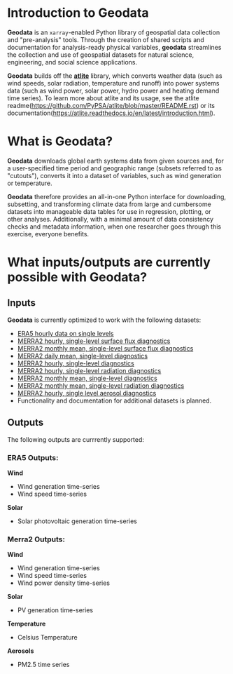 # Introduction to Geodata

**Geodata** is an `xarray`-enabled Python library of geospatial data collection and "pre-analysis" tools. Through the creation of shared scripts and documentation for analysis-ready physical variables, **geodata** streamlines the collection and use of geospatial datasets for natural science, engineering, and social science applications.

**Geodata** builds off the **[atlite](https://github.com/PyPSA/atlite)** library, which converts weather data (such as wind speeds, solar radiation, temperature and runoff) into power systems data (such as wind power, solar power, hydro power and heating demand time series). To learn more about atlite and its usage, see the atlite readme(https://github.com/PyPSA/atlite/blob/master/README.rst) or its documentation(https://atlite.readthedocs.io/en/latest/introduction.html).

# What is Geodata?

**Geodata** downloads global earth systems data from given sources and, for a user-specified time period and geographic range (subsets referred to as "cutouts"), converts it into a dataset of variables, such as wind generation or temperature.

**Geodata** therefore provides an all-in-one Python interface for downloading, subsetting, and transforming climate data from large and cumbersome datasets into manageable data tables for use in regression, plotting, or other analyses. Additionally, with a minimal amount of data consistency checks and metadata information, when one researcher goes through this exercise, everyone benefits.

# What inputs/outputs are currently possible with Geodata?

## Inputs
**Geodata** is currently optimized to work with the following datasets:
* [ERA5 hourly data on single levels](https://cds.climate.copernicus.eu/cdsapp#!/dataset/reanalysis-era5-single-levels?tab=overview)
* [MERRA2 hourly, single-level surface flux diagnostics](https://disc.gsfc.nasa.gov/datasets/M2T1NXFLX_5.12.4/summary)
* [MERRA2 monthly mean, single-level surface flux diagnostics](https://disc.gsfc.nasa.gov/datasets/M2TMNXFLX_5.12.4/summary)
* [MERRA2 daily mean, single-level diagnostics](https://disc.gsfc.nasa.gov/datasets/M2SDNXSLV_5.12.4/summary)
* [MERRA2 hourly, single-level diagnostics](https://disc.gsfc.nasa.gov/datasets/M2T1NXSLV_5.12.4/summary)
* [MERRA2 hourly, single-level radiation diagnostics](https://disc.gsfc.nasa.gov/datasets/M2T1NXRAD_5.12.4/summary)
* [MERRA2 monthly mean, single-level diagnostics](https://disc.gsfc.nasa.gov/datasets/M2TMNXSLV_5.12.4/summary)
* [MERRA2 monthly mean, single-level radiation diagnostics](https://disc.gsfc.nasa.gov/datasets/M2TMNXRAD_5.12.4/summary)
* [MERRA2 hourly, single level aerosol diagnostics](https://disc.gsfc.nasa.gov/datasets/M2T1NXAER_5.12.4/summary)
* Functionality and documentation for additional datasets is planned.

## Outputs
The following outputs are currrently supported:

### ERA5 Outputs:
**Wind**
* Wind generation time-series
* Wind speed time-series 

**Solar**
* Solar photovoltaic generation time-series

### Merra2 Outputs:
**Wind**
* Wind generation time-series
* Wind speed time-series
* Wind power density time-series

**Solar**
* PV generation time-series

**Temperature**
* Celsius Temperature

**Aerosols**
* PM2.5 time series


